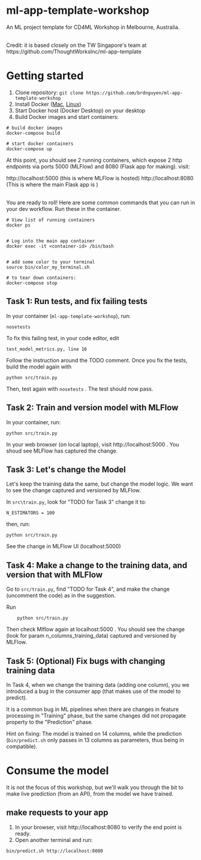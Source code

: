 # ml-app-template-workshop

An ML project template for CD4ML Workshop in Melbourne, Australia.

<br/>
Credit: it is based closely on the TW Singapore's team at https://github.com/ThoughtWorksInc/ml-app-template


# Getting started

1. Clone repository: `git clone https://github.com/brdnguyen/ml-app-template-workshop`
3. Install Docker ([Mac](https://docs.docker.com/docker-for-mac/install/), [Linux](https://docs.docker.com/install/linux/docker-ce/ubuntu/))
4. Start Docker host (Docker Desktop) on your desktop
5. Build Docker images and start containers:

```shell
# build docker images
docker-compose build

# start docker containers
docker-compose up

```

At this point, you should see 2 running containers, which expose 2 http endpoints via ports 5000 (MLFlow) and 8080 (Flask app for making). visit:

http://localhost:5000  (this is where MLFlow is hosted)
http://localhost:8080  (This is where the main Flask app is )


<br/>
You are ready to roll! Here are some common commands that you can run in your dev workflow. Run these in the container.


```shell
# View list of running containers
docker ps


# Log into the main app container
docker exec -it <container-id> /bin/bash


# add some color to your terminal
source bin/color_my_terminal.sh

# to tear down containers:
docker-compose stop
```


## Task 1: Run tests, and fix failing tests

In your container (`ml-app-template-workshop`), run:
```
nosetests
```

To fix this failing test, in your code editor, edit

`test_model_metrics.py, line 16`

Follow the instruction around the TODO comment. Once you fix the tests, build the model again with
```
python src/train.py
```

Then, test again with `nosetests` . The test should now pass.


## Task 2: Train and version model with MLFlow

In your container, run:

```
python src/train.py
```

In your web browser (on local laptop), visit http://localhost:5000 . You shoud see MLFlow has captured the change.

## Task 3: Let's change the Model

Let's keep the training data the same, but change the model logic. We want to see the change captured and versioned by MLFlow.

In `src\train.py`, look for "TODO for Task 3" change it to:
```
N_ESTIMATORS = 100
```

then, run:

```
python src/train.py
```

See the change in MLFlow UI (localhost:5000)

## Task 4: Make a change to the training data, and version that with MLFlow

Go to `src/train.py`, find "TODO for Task 4", and make the change (uncomment the code) as in the suggestion.

Run
```
    python src/train.py
```

Then check Mlflow again at localhost:5000 . You should see the change (look for param n_columns_training_data) captured and versioned by MLFlow.


## Task 5: (Optional) Fix bugs with changing training data

In Task 4, when we change the training data (adding one column), you we introduced a bug
in the consumer app (that makes use of the model to predict).

It is a common bug in ML pipelines when there are changes in feature processing in "Training"
phase, but the same changes did not propagate property to the "Prediction" phase.

Hint on fixing: The model is trained on 14 columns, while the prediction (`bin/predict.sh` only passes in 13 columns as parameters, thus being in compatible).

# Consume the model

It is not the focus of this workshop, but we'll walk you through the bit to make live prediction (from an API), from the model we have trained.

## make requests to your app
1. In your browser, visit http://localhost:8080 to verify the end point is ready.
2. Open another terminal and run:
```
bin/predict.sh http://localhost:8080
```

